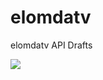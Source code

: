 # elomdatv
 elomdatv API Drafts
 
[![](https://data.jsdelivr.com/v1/package/gh/seifeldeendev/elomdatv/badge)](https://www.jsdelivr.com/package/gh/seifeldeendev/elomdatv)